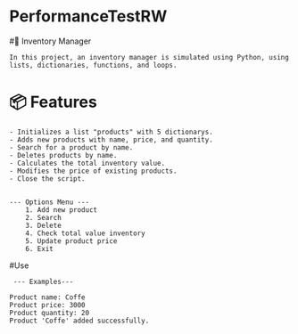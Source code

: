 # PerformanceTestRW
  #🧾 Inventory Manager
  
    In this project, an inventory manager is simulated using Python, using lists, dictionaries, functions, and loops.
  # 📦 Features
  
    - Initializes a list "products" with 5 dictionarys.
    - Adds new products with name, price, and quantity.
    - Search for a product by name.
    - Deletes products by name.
    - Calculates the total inventory value.
    - Modifies the price of existing products.
    - Close the script.
    
    
    --- Options Menu ---
        1. Add new product
        2. Search
        3. Delete
        4. Check total value inventory
        5. Update product price
        6. Exit
  #Use
  
     --- Examples---
    
    Product name: Coffe
    Product price: 3000
    Product quantity: 20
    Product 'Coffe' added successfully.
